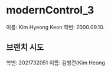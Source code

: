 # modernControl_3

이름: Kim Hyeong Keon
학번: 2000.09.10.


## 브랜치 시도
학번: 2021732051
이름: 김형건(Kim Heong 